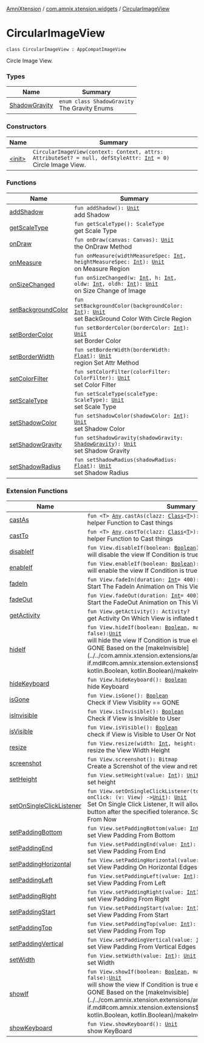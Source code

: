 [AmniXtension](../../index.md) / [com.amnix.xtension.widgets](../index.md) / [CircularImageView](./index.md)

# CircularImageView

`class CircularImageView : AppCompatImageView`

Circle Image View.

### Types

| Name | Summary |
|---|---|
| [ShadowGravity](-shadow-gravity/index.md) | `enum class ShadowGravity`<br>The Gravity Enums |

### Constructors

| Name | Summary |
|---|---|
| [&lt;init&gt;](-init-.md) | `CircularImageView(context: Context, attrs: AttributeSet? = null, defStyleAttr: `[`Int`](https://kotlinlang.org/api/latest/jvm/stdlib/kotlin/-int/index.html)` = 0)`<br>Circle Image View. |

### Functions

| Name | Summary |
|---|---|
| [addShadow](add-shadow.md) | `fun addShadow(): `[`Unit`](https://kotlinlang.org/api/latest/jvm/stdlib/kotlin/-unit/index.html)<br>add Shadow |
| [getScaleType](get-scale-type.md) | `fun getScaleType(): ScaleType`<br>get Scale Type |
| [onDraw](on-draw.md) | `fun onDraw(canvas: Canvas): `[`Unit`](https://kotlinlang.org/api/latest/jvm/stdlib/kotlin/-unit/index.html)<br>the OnDraw Method |
| [onMeasure](on-measure.md) | `fun onMeasure(widthMeasureSpec: `[`Int`](https://kotlinlang.org/api/latest/jvm/stdlib/kotlin/-int/index.html)`, heightMeasureSpec: `[`Int`](https://kotlinlang.org/api/latest/jvm/stdlib/kotlin/-int/index.html)`): `[`Unit`](https://kotlinlang.org/api/latest/jvm/stdlib/kotlin/-unit/index.html)<br>on Measure Region |
| [onSizeChanged](on-size-changed.md) | `fun onSizeChanged(w: `[`Int`](https://kotlinlang.org/api/latest/jvm/stdlib/kotlin/-int/index.html)`, h: `[`Int`](https://kotlinlang.org/api/latest/jvm/stdlib/kotlin/-int/index.html)`, oldw: `[`Int`](https://kotlinlang.org/api/latest/jvm/stdlib/kotlin/-int/index.html)`, oldh: `[`Int`](https://kotlinlang.org/api/latest/jvm/stdlib/kotlin/-int/index.html)`): `[`Unit`](https://kotlinlang.org/api/latest/jvm/stdlib/kotlin/-unit/index.html)<br>on Size Change of Image |
| [setBackgroundColor](set-background-color.md) | `fun setBackgroundColor(backgroundColor: `[`Int`](https://kotlinlang.org/api/latest/jvm/stdlib/kotlin/-int/index.html)`): `[`Unit`](https://kotlinlang.org/api/latest/jvm/stdlib/kotlin/-unit/index.html)<br>set BackGround Color With Circle Region |
| [setBorderColor](set-border-color.md) | `fun setBorderColor(borderColor: `[`Int`](https://kotlinlang.org/api/latest/jvm/stdlib/kotlin/-int/index.html)`): `[`Unit`](https://kotlinlang.org/api/latest/jvm/stdlib/kotlin/-unit/index.html)<br>set Border Color |
| [setBorderWidth](set-border-width.md) | `fun setBorderWidth(borderWidth: `[`Float`](https://kotlinlang.org/api/latest/jvm/stdlib/kotlin/-float/index.html)`): `[`Unit`](https://kotlinlang.org/api/latest/jvm/stdlib/kotlin/-unit/index.html)<br>region Set Attr Method |
| [setColorFilter](set-color-filter.md) | `fun setColorFilter(colorFilter: ColorFilter): `[`Unit`](https://kotlinlang.org/api/latest/jvm/stdlib/kotlin/-unit/index.html)<br>set Color Filter |
| [setScaleType](set-scale-type.md) | `fun setScaleType(scaleType: ScaleType): `[`Unit`](https://kotlinlang.org/api/latest/jvm/stdlib/kotlin/-unit/index.html)<br>set Scale Type |
| [setShadowColor](set-shadow-color.md) | `fun setShadowColor(shadowColor: `[`Int`](https://kotlinlang.org/api/latest/jvm/stdlib/kotlin/-int/index.html)`): `[`Unit`](https://kotlinlang.org/api/latest/jvm/stdlib/kotlin/-unit/index.html)<br>set Shadow Color |
| [setShadowGravity](set-shadow-gravity.md) | `fun setShadowGravity(shadowGravity: `[`ShadowGravity`](-shadow-gravity/index.md)`): `[`Unit`](https://kotlinlang.org/api/latest/jvm/stdlib/kotlin/-unit/index.html)<br>set Shadow Gravity |
| [setShadowRadius](set-shadow-radius.md) | `fun setShadowRadius(shadowRadius: `[`Float`](https://kotlinlang.org/api/latest/jvm/stdlib/kotlin/-float/index.html)`): `[`Unit`](https://kotlinlang.org/api/latest/jvm/stdlib/kotlin/-unit/index.html)<br>set Shadow Radius |

### Extension Functions

| Name | Summary |
|---|---|
| [castAs](../../com.amnix.xtension.extensions/kotlin.-any/cast-as.md) | `fun <T> `[`Any`](https://kotlinlang.org/api/latest/jvm/stdlib/kotlin/-any/index.html)`.castAs(clazz: `[`Class`](http://docs.oracle.com/javase/6/docs/api/java/lang/Class.html)`<`[`T`](../../com.amnix.xtension.extensions/kotlin.-any/cast-as.md#T)`>): `[`T`](../../com.amnix.xtension.extensions/kotlin.-any/cast-as.md#T)`?`<br>helper Function to Cast things |
| [castTo](../../com.amnix.xtension.extensions/kotlin.-any/cast-to.md) | `fun <T> `[`Any`](https://kotlinlang.org/api/latest/jvm/stdlib/kotlin/-any/index.html)`.castTo(clazz: `[`Class`](http://docs.oracle.com/javase/6/docs/api/java/lang/Class.html)`<`[`T`](../../com.amnix.xtension.extensions/kotlin.-any/cast-to.md#T)`>): `[`T`](../../com.amnix.xtension.extensions/kotlin.-any/cast-to.md#T)`?`<br>helper Function to Cast things |
| [disableIf](../../com.amnix.xtension.extensions/android.view.-view/disable-if.md) | `fun View.disableIf(boolean: `[`Boolean`](https://kotlinlang.org/api/latest/jvm/stdlib/kotlin/-boolean/index.html)`): () -> `[`Unit`](https://kotlinlang.org/api/latest/jvm/stdlib/kotlin/-unit/index.html)<br>will disable the view If Condition is true else enables It |
| [enableIf](../../com.amnix.xtension.extensions/android.view.-view/enable-if.md) | `fun View.enableIf(boolean: `[`Boolean`](https://kotlinlang.org/api/latest/jvm/stdlib/kotlin/-boolean/index.html)`): () -> `[`Unit`](https://kotlinlang.org/api/latest/jvm/stdlib/kotlin/-unit/index.html)<br>will enable the view If Condition is true else enables It |
| [fadeIn](../../com.amnix.xtension.extensions/android.view.-view/fade-in.md) | `fun View.fadeIn(duration: `[`Int`](https://kotlinlang.org/api/latest/jvm/stdlib/kotlin/-int/index.html)` = 400): `[`Unit`](https://kotlinlang.org/api/latest/jvm/stdlib/kotlin/-unit/index.html)<br>Start The FadeIn Animation on This View |
| [fadeOut](../../com.amnix.xtension.extensions/android.view.-view/fade-out.md) | `fun View.fadeOut(duration: `[`Int`](https://kotlinlang.org/api/latest/jvm/stdlib/kotlin/-int/index.html)` = 400): `[`Unit`](https://kotlinlang.org/api/latest/jvm/stdlib/kotlin/-unit/index.html)<br>Start the FadeOut Animation on This View |
| [getActivity](../../com.amnix.xtension.extensions/android.view.-view/get-activity.md) | `fun View.getActivity(): Activity?`<br>get Activity On Which View is inflated to |
| [hideIf](../../com.amnix.xtension.extensions/android.view.-view/hide-if.md) | `fun View.hideIf(boolean: `[`Boolean`](https://kotlinlang.org/api/latest/jvm/stdlib/kotlin/-boolean/index.html)`, makeInvisible: `[`Boolean`](https://kotlinlang.org/api/latest/jvm/stdlib/kotlin/-boolean/index.html)` = false): `[`Unit`](https://kotlinlang.org/api/latest/jvm/stdlib/kotlin/-unit/index.html)<br>will hide the view If Condition is true else make if INVISIBLE or GONE Based on the [makeInvisible](../../com.amnix.xtension.extensions/android.view.-view/hide-if.md#com.amnix.xtension.extensions$hideIf(android.view.View, kotlin.Boolean, kotlin.Boolean)/makeInvisible) flag |
| [hideKeyboard](../../com.amnix.xtension.extensions/android.view.-view/hide-keyboard.md) | `fun View.hideKeyboard(): `[`Boolean`](https://kotlinlang.org/api/latest/jvm/stdlib/kotlin/-boolean/index.html)<br>hide Keyboard |
| [isGone](../../com.amnix.xtension.extensions/android.view.-view/is-gone.md) | `fun View.isGone(): `[`Boolean`](https://kotlinlang.org/api/latest/jvm/stdlib/kotlin/-boolean/index.html)<br>Check if View Visiblity == GONE |
| [isInvisible](../../com.amnix.xtension.extensions/android.view.-view/is-invisible.md) | `fun View.isInvisible(): `[`Boolean`](https://kotlinlang.org/api/latest/jvm/stdlib/kotlin/-boolean/index.html)<br>Check if View is Invisible to User |
| [isVisible](../../com.amnix.xtension.extensions/android.view.-view/is-visible.md) | `fun View.isVisible(): `[`Boolean`](https://kotlinlang.org/api/latest/jvm/stdlib/kotlin/-boolean/index.html)<br>check if View is Visible to User Or Not |
| [resize](../../com.amnix.xtension.extensions/android.view.-view/resize.md) | `fun View.resize(width: `[`Int`](https://kotlinlang.org/api/latest/jvm/stdlib/kotlin/-int/index.html)`, height: `[`Int`](https://kotlinlang.org/api/latest/jvm/stdlib/kotlin/-int/index.html)`): `[`Unit`](https://kotlinlang.org/api/latest/jvm/stdlib/kotlin/-unit/index.html)<br>resize the View Width Height |
| [screenshot](../../com.amnix.xtension.extensions/android.view.-view/screenshot.md) | `fun View.screenshot(): Bitmap`<br>Create a Screnshot of the view and returns it as a Bitmap |
| [setHeight](../../com.amnix.xtension.extensions/android.view.-view/set-height.md) | `fun View.setHeight(value: `[`Int`](https://kotlinlang.org/api/latest/jvm/stdlib/kotlin/-int/index.html)`): `[`Unit`](https://kotlinlang.org/api/latest/jvm/stdlib/kotlin/-unit/index.html)<br>set height |
| [setOnSingleClickListener](../../com.amnix.xtension.extensions/android.view.-view/set-on-single-click-listener.md) | `fun View.setOnSingleClickListener(tolerance: `[`Long`](https://kotlinlang.org/api/latest/jvm/stdlib/kotlin/-long/index.html)` = 500, onClick: (v: View) -> `[`Unit`](https://kotlinlang.org/api/latest/jvm/stdlib/kotlin/-unit/index.html)`): `[`Unit`](https://kotlinlang.org/api/latest/jvm/stdlib/kotlin/-unit/index.html)<br>Set On Single Click Listener, It will allow user to click on the button after the specified tolerance. So no multiClick Or FastClick From Now |
| [setPaddingBottom](../../com.amnix.xtension.extensions/android.view.-view/set-padding-bottom.md) | `fun View.setPaddingBottom(value: `[`Int`](https://kotlinlang.org/api/latest/jvm/stdlib/kotlin/-int/index.html)`): `[`Unit`](https://kotlinlang.org/api/latest/jvm/stdlib/kotlin/-unit/index.html)<br>set View Padding From Bottom |
| [setPaddingEnd](../../com.amnix.xtension.extensions/android.view.-view/set-padding-end.md) | `fun View.setPaddingEnd(value: `[`Int`](https://kotlinlang.org/api/latest/jvm/stdlib/kotlin/-int/index.html)`): `[`Unit`](https://kotlinlang.org/api/latest/jvm/stdlib/kotlin/-unit/index.html)<br>set View Padding From End |
| [setPaddingHorizontal](../../com.amnix.xtension.extensions/android.view.-view/set-padding-horizontal.md) | `fun View.setPaddingHorizontal(value: `[`Int`](https://kotlinlang.org/api/latest/jvm/stdlib/kotlin/-int/index.html)`): `[`Unit`](https://kotlinlang.org/api/latest/jvm/stdlib/kotlin/-unit/index.html)<br>set View Padding On Horizontal Edges |
| [setPaddingLeft](../../com.amnix.xtension.extensions/android.view.-view/set-padding-left.md) | `fun View.setPaddingLeft(value: `[`Int`](https://kotlinlang.org/api/latest/jvm/stdlib/kotlin/-int/index.html)`): `[`Unit`](https://kotlinlang.org/api/latest/jvm/stdlib/kotlin/-unit/index.html)<br>set View Padding From Left |
| [setPaddingRight](../../com.amnix.xtension.extensions/android.view.-view/set-padding-right.md) | `fun View.setPaddingRight(value: `[`Int`](https://kotlinlang.org/api/latest/jvm/stdlib/kotlin/-int/index.html)`): `[`Unit`](https://kotlinlang.org/api/latest/jvm/stdlib/kotlin/-unit/index.html)<br>set View Padding From Right |
| [setPaddingStart](../../com.amnix.xtension.extensions/android.view.-view/set-padding-start.md) | `fun View.setPaddingStart(value: `[`Int`](https://kotlinlang.org/api/latest/jvm/stdlib/kotlin/-int/index.html)`): `[`Unit`](https://kotlinlang.org/api/latest/jvm/stdlib/kotlin/-unit/index.html)<br>set View Padding From Start |
| [setPaddingTop](../../com.amnix.xtension.extensions/android.view.-view/set-padding-top.md) | `fun View.setPaddingTop(value: `[`Int`](https://kotlinlang.org/api/latest/jvm/stdlib/kotlin/-int/index.html)`): `[`Unit`](https://kotlinlang.org/api/latest/jvm/stdlib/kotlin/-unit/index.html)<br>set View Padding From Top |
| [setPaddingVertical](../../com.amnix.xtension.extensions/android.view.-view/set-padding-vertical.md) | `fun View.setPaddingVertical(value: `[`Int`](https://kotlinlang.org/api/latest/jvm/stdlib/kotlin/-int/index.html)`): `[`Unit`](https://kotlinlang.org/api/latest/jvm/stdlib/kotlin/-unit/index.html)<br>set View Padding From Vertical Edges |
| [setWidth](../../com.amnix.xtension.extensions/android.view.-view/set-width.md) | `fun View.setWidth(value: `[`Int`](https://kotlinlang.org/api/latest/jvm/stdlib/kotlin/-int/index.html)`): `[`Unit`](https://kotlinlang.org/api/latest/jvm/stdlib/kotlin/-unit/index.html)<br>set Width |
| [showIf](../../com.amnix.xtension.extensions/android.view.-view/show-if.md) | `fun View.showIf(boolean: `[`Boolean`](https://kotlinlang.org/api/latest/jvm/stdlib/kotlin/-boolean/index.html)`, makeInvisible: `[`Boolean`](https://kotlinlang.org/api/latest/jvm/stdlib/kotlin/-boolean/index.html)` = false): `[`Unit`](https://kotlinlang.org/api/latest/jvm/stdlib/kotlin/-unit/index.html)<br>will show the view If Condition is true else make if INVISIBLE or GONE Based on the [makeInvisible](../../com.amnix.xtension.extensions/android.view.-view/show-if.md#com.amnix.xtension.extensions$showIf(android.view.View, kotlin.Boolean, kotlin.Boolean)/makeInvisible) flag |
| [showKeyboard](../../com.amnix.xtension.extensions/android.view.-view/show-keyboard.md) | `fun View.showKeyboard(): `[`Unit`](https://kotlinlang.org/api/latest/jvm/stdlib/kotlin/-unit/index.html)<br>show KeyBoard |
